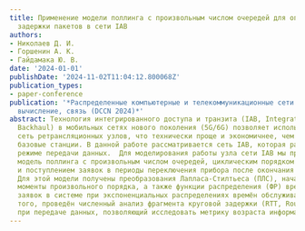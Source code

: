 ```yaml
---
title: Применение модели поллинга с произвольным числом очередей для оптимизации круговой
  задержки пакетов в сети IAB
authors:
- Николаев Д. И.
- Горшенин А. К.
- Гайдамака Ю. В.
date: '2024-01-01'
publishDate: '2024-11-02T11:04:12.800068Z'
publication_types:
- paper-conference
publication: '*Распределенные компьютерные и телекоммуникационные сети: управление,
  вычисление, связь (DCCN 2024)*'
abstract: Технология интегрированного доступа и транзита (IAB, Integrated Access and
  Backhaul) в мобильных сетях нового поколения (5G/6G) позволяет использовать плотную
  сеть ретрансляционных узлов, что технически проще и экономичнее, чем полноценные
  базовые станции. В данной работе рассматривается сеть IAB, которая работает в полудуплексном
  режиме передачи данных.  Для моделирования работы узла сети IAB мы предлагаем математическую
  модель поллинга с произвольным числом очередей, циклическим порядком обслуживания
  и поступлением заявок в периоды переключения прибора после окончания цикла обслуживания.
  Для этой модели получены преобразования Лапласа-Стилтьеса (ПЛС), начальные и центральные
  моменты произвольного порядка, а также функции распределения (ФР) времён пребывания
  заявок в системе при экспоненциальных распределениях времён обслуживания. Кроме
  того, проведён численный анализ фрагмента круговой задержки (RTT, Round-Trip Time)
  при передаче данных, позволяющий исследовать метрику возраста информации.
---
```

